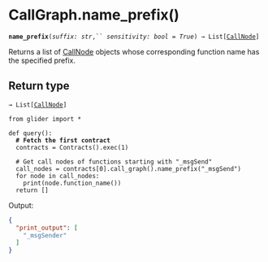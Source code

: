 # CallGraph.name\_prefix()

**`name_prefix`**`(`_`suffix: str`_`,`` `_`sensitivity: bool = True`_`) → List[`[`CallNode`](../callnode/)`]`

Returns a list of [CallNode](../callnode/) objects whose corresponding function name has the specified prefix.

## Return type

`→ List[`[`CallNode`](../callnode/)`]`

<pre class="language-python"><code class="lang-python">from glider import *

def query():
<strong>  # Fetch the first contract
</strong>  contracts = Contracts().exec(1)
  
  # Get call nodes of functions starting with "_msgSend" 
  call_nodes = contracts[0].call_graph().name_prefix("_msgSend")
  for node in call_nodes:
    print(node.function_name())
  return []
</code></pre>

Output:

```json
{
  "print_output": [
    "_msgSender"
  ]
}
```
